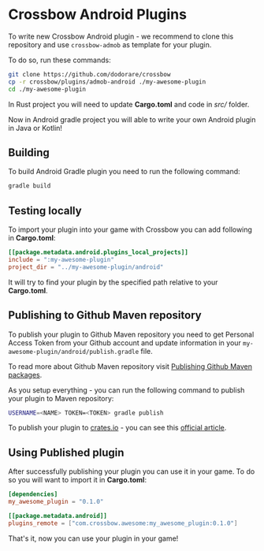 # Crossbow Android Plugins

To write new Crossbow Android plugin - we recommend to clone this repository and use `crossbow-admob` as template for your plugin.

To do so, run these commands:

```sh
git clone https://github.com/dodorare/crossbow
cp -r crossbow/plugins/admob-android ./my-awesome-plugin
cd ./my-awesome-plugin
```

In Rust project you will need to update **Cargo.toml** and code in *src/* folder.

Now in Android gradle project you will able to write your own Android plugin in Java or Kotlin!

## Building

To build Android Gradle plugin you need to run the following command:

```sh
gradle build
```

## Testing locally

To import your plugin into your game with Crossbow you can add following in **Cargo.toml**:

```toml
[[package.metadata.android.plugins_local_projects]]
include = ":my-awesome-plugin"
project_dir = "../my-awesome-plugin/android"
```

It will try to find your plugin by the specified path relative to your **Cargo.toml**.

## Publishing to Github Maven repository

To publish your plugin to Github Maven repository you need to get Personal Access Token from your Github account and update information in your `my-awesome-plugin/android/publish.gradle` file.

To read more about Github Maven repository visit [Publishing Github Maven packages](https://docs.github.com/en/actions/publishing-packages/publishing-java-packages-with-gradle).

As you setup everything - you can run the following command to publish your plugin to Maven repository:

```sh
USERNAME=<NAME> TOKEN=<TOKEN> gradle publish
```

To publish your plugin to [crates.io](https://crates.io/) - you can see this [official article](https://doc.rust-lang.org/cargo/reference/publishing.html).

## Using Published plugin

After successfully publishing your plugin you can use it in your game. To do so you will want to import it in **Cargo.toml**:

```toml
[dependencies]
my_awesome_plugin = "0.1.0"

[[package.metadata.android]]
plugins_remote = ["com.crossbow.awesome:my_awesome_plugin:0.1.0"]
```

That's it, now you can use your plugin in your game!
